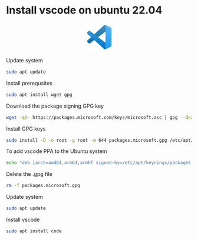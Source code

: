 # Install vscode on ubuntu 22.04

<p align="center">
  <img src="../image/vscode-logo.png" />
</p>

Update system
```bash
sudo apt update
```

Install prerequsites
```bash
sudo apt install wget gpg
```

Download the package signing GPG key
```bash
wget -qO- https://packages.microsoft.com/keys/microsoft.asc | gpg --dearmor > packages.microsoft.gpg
```

Install GPG keys
```bash
sudo install -D -o root -g root -m 644 packages.microsoft.gpg /etc/apt/keyrings/packages.microsoft.gpg
```

To add vscode PPA to the Ubuntu system
```bash
echo "deb [arch=amd64,arm64,armhf signed-by=/etc/apt/keyrings/packages.microsoft.gpg] https://packages.microsoft.com/repos/code stable main" | sudo tee /etc/apt/sources.list.d/vscode.list
```

Delete the .gpg file
```bash
rm -f packages.microsoft.gpg
```

Update system
```bash
sudo apt update
```

Install vscode
```bash
sudo apt install code
```